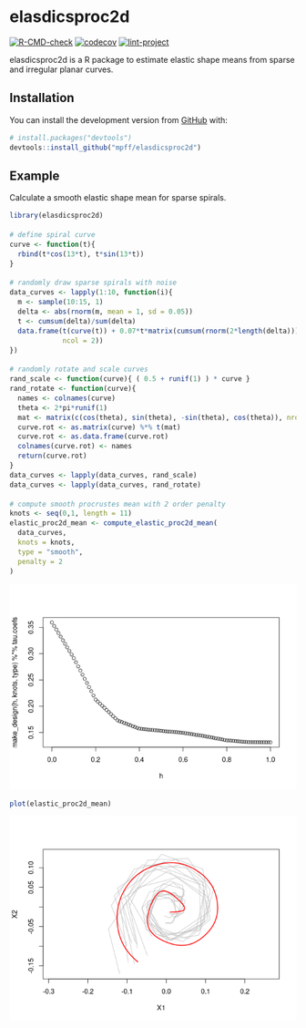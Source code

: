 
<!-- README.md is generated from README.Rmd. Please edit that file -->

# elasdicsproc2d

<!-- badges: start -->

[![R-CMD-check](https://github.com/mpff/elasdicsproc2d/workflows/R-CMD-check/badge.svg)](https://github.com/mpff/elasdicsproc2d/actions)
[![codecov](https://codecov.io/gh/mpff/elasdicsproc2d/branch/main/graph/badge.svg?token=p0xOHfDpnk)](https://codecov.io/gh/mpff/elasdicsproc2d)
[![lint-project](https://github.com/mpff/elasdicsproc2d/workflows/lint-project/badge.svg)](https://github.com/mpff/elasdicsproc2d/actions)
<!-- badges: end -->

elasdicsproc2d is a R package to estimate elastic shape means from
sparse and irregular planar curves.

## Installation

You can install the development version from
[GitHub](https://github.com/) with:

``` r
# install.packages("devtools")
devtools::install_github("mpff/elasdicsproc2d")
```

## Example

Calculate a smooth elastic shape mean for sparse spirals.

``` r
library(elasdicsproc2d)

# define spiral curve
curve <- function(t){
  rbind(t*cos(13*t), t*sin(13*t))
}

# randomly draw sparse spirals with noise
data_curves <- lapply(1:10, function(i){
  m <- sample(10:15, 1)
  delta <- abs(rnorm(m, mean = 1, sd = 0.05))
  t <- cumsum(delta)/sum(delta)
  data.frame(t(curve(t)) + 0.07*t*matrix(cumsum(rnorm(2*length(delta))),
             ncol = 2))
})

# randomly rotate and scale curves
rand_scale <- function(curve){ ( 0.5 + runif(1) ) * curve }
rand_rotate <- function(curve){
  names <- colnames(curve)
  theta <- 2*pi*runif(1)
  mat <- matrix(c(cos(theta), sin(theta), -sin(theta), cos(theta)), nrow = 2, ncol = 2)
  curve.rot <- as.matrix(curve) %*% t(mat)
  curve.rot <- as.data.frame(curve.rot)
  colnames(curve.rot) <- names
  return(curve.rot)
}
data_curves <- lapply(data_curves, rand_scale)
data_curves <- lapply(data_curves, rand_rotate)

# compute smooth procrustes mean with 2 order penalty
knots <- seq(0,1, length = 11)
elastic_proc2d_mean <- compute_elastic_proc2d_mean(
  data_curves,
  knots = knots,
  type = "smooth",
  penalty = 2
)
```

![](man/figures/README-example-1.png)<!-- -->

``` r
plot(elastic_proc2d_mean)
```

![](man/figures/README-example-2.png)<!-- -->
